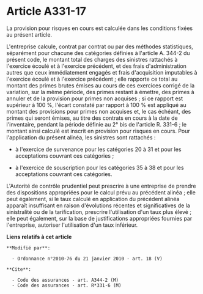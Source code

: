 # Article A331-17

La provision pour risques en cours est calculée dans les conditions fixées au présent article.

L'entreprise calcule, contrat par contrat ou par des méthodes statistiques, séparément pour chacune des catégories définies à
l'article A. 344-2 du présent code, le montant total des charges des sinistres rattachés à l'exercice écoulé et à l'exercice
précédent, et des frais d'administration autres que ceux immédiatement engagés et frais d'acquisition imputables à l'exercice
écoulé et à l'exercice précédent ; elle rapporte ce total au montant des primes brutes émises au cours de ces exercices
corrigé de la variation, sur la même période, des primes restant à émettre, des primes à annuler et de la provision pour
primes non acquises ; si ce rapport est supérieur à 100 %, l'écart constaté par rapport à 100 % est appliqué au montant des
provisions pour primes non acquises et, le cas échéant, des primes qui seront émises, au titre des contrats en cours à la
date de l'inventaire, pendant la période définie au 2° bis de l'article R. 331-6 ; le montant ainsi calculé est inscrit en
provision pour risques en cours. Pour l'application du présent alinéa, les sinistres sont rattachés :

- à l'exercice de survenance pour les catégories 20 à 31 et pour les acceptations couvrant ces catégories ;

- à l'exercice de souscription pour les catégories 35 à 38 et pour les acceptations couvrant ces catégories.

L'Autorité de contrôle prudentiel peut prescrire à une entreprise de prendre des dispositions appropriées pour le calcul
prévu au précédent alinéa ; elle peut également, si le taux calculé en application du précédent alinéa apparaît insuffisant
en raison d'évolutions récentes et significatives de la sinistralité ou de la tarification, prescrire l'utilisation d'un taux
plus élevé ; elle peut également, sur la base de justifications appropriées fournies par l'entreprise, autoriser
l'utilisation d'un taux inférieur.

**Liens relatifs à cet article**

	**Modifié par**:

	  - Ordonnance n°2010-76 du 21 janvier 2010 - art. 18 (V)

	**Cite**:

	  - Code des assurances - art. A344-2 (M)
	  - Code des assurances - art. R*331-6 (M)
